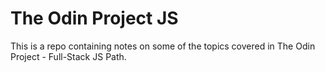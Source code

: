 # The Odin Project JS

This is a repo containing notes on some of the topics covered in The Odin Project - Full-Stack JS Path.
